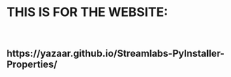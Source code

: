 <h1>THIS IS FOR THE WEBSITE:</h1><br>
<h2>https://yazaar.github.io/Streamlabs-PyInstaller-Properties/</h2>

